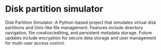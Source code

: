 # Disk partition simulator
 Disk Partition Simulator: A Python-based project that simulates virtual disk partitions and Unix-like file management. Features include directory navigation, file creation/editing, and persistent metadata storage. Future updates include encryption for secure data storage and user management for multi-user access control.
